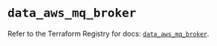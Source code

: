 # `data_aws_mq_broker`

Refer to the Terraform Registry for docs: [`data_aws_mq_broker`](https://registry.terraform.io/providers/hashicorp/aws/6.7.0/docs/data-sources/mq_broker).
